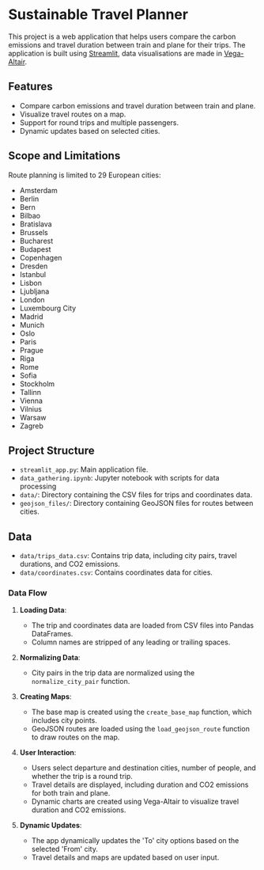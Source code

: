 # Sustainable Travel Planner

This project is a web application that helps users compare the carbon emissions and travel duration between train and plane for their trips. The application is built using [Streamlit](https://streamlit.io/), data visualisations are made in [Vega-Altair](https://altair-viz.github.io/).

## Features

- Compare carbon emissions and travel duration between train and plane.
- Visualize travel routes on a map.
- Support for round trips and multiple passengers.
- Dynamic updates based on selected cities.

## Scope and Limitations

Route planning is limited to 29 European cities:
-	Amsterdam
-	Berlin
-	Bern
-	Bilbao
-	Bratislava
-	Brussels
-	Bucharest
-	Budapest
-	Copenhagen
-	Dresden
-	Istanbul
-	Lisbon
-	Ljubljana
-	London
-	Luxembourg City
-	Madrid
-	Munich
-	Oslo
-	Paris
-	Prague
-	Riga
-	Rome
-	Sofia
-	Stockholm
-	Tallinn
-	Vienna
-	Vilnius
-	Warsaw
-	Zagreb

## Project Structure

- `streamlit_app.py`: Main application file.
- `data_gathering.ipynb`: Jupyter notebook with scripts for data processing
- `data/`: Directory containing the CSV files for trips and coordinates data.
- `geojson_files/`: Directory containing GeoJSON files for routes between cities.

## Data

- `data/trips_data.csv`: Contains trip data, including city pairs, travel durations, and CO2 emissions.
- `data/coordinates.csv`: Contains coordinates data for cities.

### Data Flow

1. **Loading Data**:
   - The trip and coordinates data are loaded from CSV files into Pandas DataFrames.
   - Column names are stripped of any leading or trailing spaces.

2. **Normalizing Data**:
   - City pairs in the trip data are normalized using the `normalize_city_pair` function.

3. **Creating Maps**:
   - The base map is created using the `create_base_map` function, which includes city points.
   - GeoJSON routes are loaded using the `load_geojson_route` function to draw routes on the map.

4. **User Interaction**:
   - Users select departure and destination cities, number of people, and whether the trip is a round trip.
   - Travel details are displayed, including duration and CO2 emissions for both train and plane.
   - Dynamic charts are created using Vega-Altair to visualize travel duration and CO2 emissions.

5. **Dynamic Updates**:
   - The app dynamically updates the 'To' city options based on the selected 'From' city.
   - Travel details and maps are updated based on user input.
